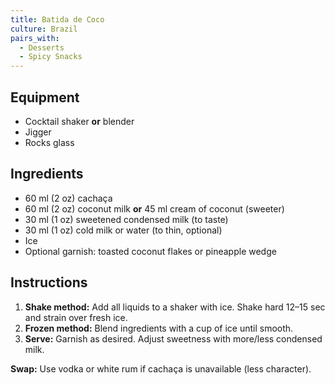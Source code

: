 ```yaml
---
title: Batida de Coco
culture: Brazil
pairs_with:
  - Desserts
  - Spicy Snacks
---
```


## Equipment
- Cocktail shaker **or** blender
- Jigger
- Rocks glass

## Ingredients
- 60 ml (2 oz) cachaça
- 60 ml (2 oz) coconut milk **or** 45 ml cream of coconut (sweeter)
- 30 ml (1 oz) sweetened condensed milk (to taste)
- 30 ml (1 oz) cold milk or water (to thin, optional)
- Ice
- Optional garnish: toasted coconut flakes or pineapple wedge

## Instructions
1. **Shake method:** Add all liquids to a shaker with ice. Shake hard 12–15 sec and strain over fresh ice.
2. **Frozen method:** Blend ingredients with a cup of ice until smooth.
3. **Serve:** Garnish as desired. Adjust sweetness with more/less condensed milk.

**Swap:** Use vodka or white rum if cachaça is unavailable (less character).

